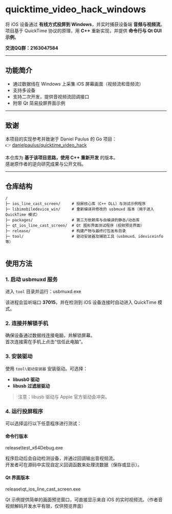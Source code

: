 # quicktime_video_hack_windows

将 iOS 设备通过 **有线方式投屏到 Windows**，并实时捕获设备端 **音频与视频流**。  
项目基于 QuickTime 协议的原理，用 **C++** 重新实现，并提供 **命令行与 Qt GUI 示例**。

**交流QQ群：2163047584**

---

## 功能简介
- 通过数据线在 Windows 上采集 iOS 屏幕画面（视频流和音频流）  
- 支持多设备
- 支持二次开发，提供音视频流回调接口  
- 附带 Qt 简易投屏界面示例  

---

## 致谢
本项目的实现参考并致谢于 Daniel Paulus 的 Go 项目：  
👉 [danielpaulus/quicktime_video_hack](https://github.com/danielpaulus/quicktime_video_hack)

本仓库为 **基于该项目思路，使用 C++ 重新开发** 的版本。  
感谢原作者的逆向研究成果与公开文档。

---

## 仓库结构
```
/
├─ ios_line_cast_screen/     # 投屏核心库（C++ DLL）与测试示例程序
├─ libimobiledevice_win/     # 重新编译并修改的 usbmuxd 版本（用于进入 QuickTime 模式）
├─ packages/                 # 第三方依赖库与自编译的静态/动态库
├─ qt_ios_line_cast_screen/  # Qt 图形界面测试程序（视频预览界面）
├─ release/                  # 构建产物与最终打包发布目录
├─ tool/                     # 驱动安装器及辅助工具（usbmuxd、ideviceinfo等）


```
## 使用方法
### 1. 启动 usbmuxd 服务
进入 `tool` 目录并运行：usbmuxd.exe

该进程会监听端口 **37015**，并在检测到 iOS 设备连接时自动进入 QuickTime 模式。

### 2. 连接并解锁手机
确保设备通过数据线连接电脑，并解锁屏幕。  
首次连接需在手机上点击“信任此电脑”。

### 3. 安装驱动
使用 `tool\驱动安装器` 安装驱动。可选择：
- **libusb0 驱动**
- **libusb 过滤层驱动**

> 注意：libusb 驱动与 Apple 官方驱动会冲突。

### 4. 运行投屏程序
可以选择运行以下任意程序进行测试：

#### 命令行版本
release\test_x64Debug.exe

程序启动后会自动检测设备，并通过回调输出音视频流。  
开发者可在源码中实现自定义回调函数来处理流数据（保存或显示）。

#### Qt 界面版本
release\qt_ios_line_cast_screen.exe

Qt 示例提供简单的画面预览窗口，可直接显示来自 iOS 的实时视频流。（作者音视频解码开发水平有限，仅供预览界面）
```
